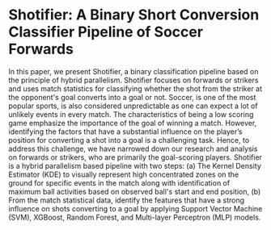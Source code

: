 # Shotifier: A Binary Short Conversion Classifier Pipeline of Soccer Forwards

In this paper, we present Shotifier, a binary classification pipeline based on the principle of hybrid parallelism. Shotifier focuses on forwards or strikers and uses match statistics for classifying whether the shot from the striker at the opponent's goal converts into a goal or not. Soccer, is one of the most popular sports, is also considered unpredictable as one can expect a lot of unlikely events in every match. The characteristics of being a low scoring game emphasize the importance of the goal of winning a match. However, identifying the factors that have a substantial influence on the player’s position for converting a shot into a goal is a challenging task. Hence, to address this challenge, we have narrowed down our research and analysis on forwards or strikers, who are primarily the goal-scoring players. Shotifier is a hybrid parallelism based pipeline with two steps: (a) The Kernel Density Estimator (KDE) to visually represent high concentrated zones on the ground for specific events in the match along with identification of maximum ball activities based on observed ball's start and end position, (b) From the match statistical data, identify the features that have a strong influence on shots converting to a goal by applying Support Vector Machine (SVM), XGBoost, Random Forest, and Multi-layer Perceptron (MLP) models.
